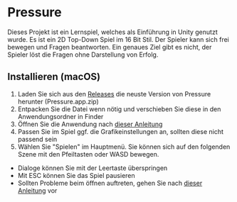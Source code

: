 # Pressure
Dieses Projekt ist ein Lernspiel, welches als Einführung in Unity genutzt wurde. Es ist ein 2D Top-Down Spiel im 16 Bit Stil. Der Spieler kann sich frei bewegen und Fragen beantworten. Ein genaues Ziel gibt es nicht, der Spieler löst die Fragen ohne Darstellung von Erfolg.

## Installieren (macOS)
1. Laden Sie sich aus den [Releases](https://github.com/WireDev-IT/Pressure/releases) die neuste Version von Pressure herunter (Pressure.app.zip)
2. Entpacken Sie die Datei wenn nötig und verschieben Sie diese in den Anwendungsordner in Finder
3. Öffnen Sie die Anwendung nach [dieser Anleitung](https://support.apple.com/de-de/guide/mac-help/mh40616/mac)
4. Passen Sie im Spiel ggf. die Grafikeinstellungen an, sollten diese nicht passend sein
5. Wählen Sie "Spielen" im Hauptmenü. Sie können sich auf den folgenden Szene mit den Pfeiltasten oder WASD bewegen.

- Dialoge können Sie mit der Leertaste überspringen
- Mit ESC können Sie das Spiel pausieren
- Sollten Probleme beim öffnen auftreten, gehen Sie nach [dieser Anleitung](https://support.apple.com/de-de/HT202491) vor
